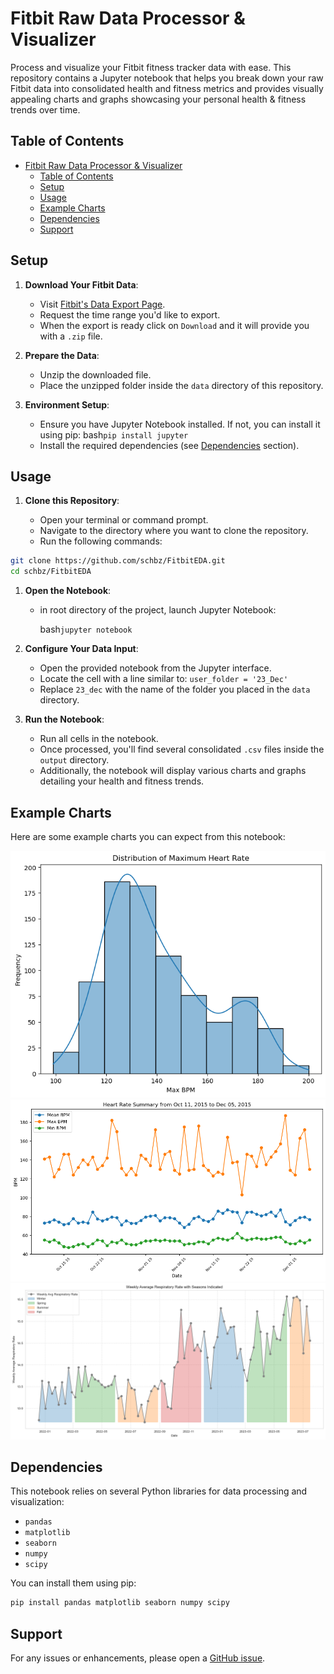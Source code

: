 # Fitbit Raw Data Processor & Visualizer

Process and visualize your Fitbit fitness tracker data with ease. This repository contains a Jupyter notebook that helps you break down your raw Fitbit data into consolidated health and fitness metrics and provides visually appealing charts and graphs showcasing your personal health & fitness trends over time.

## Table of Contents

- [Fitbit Raw Data Processor \& Visualizer](#fitbit-raw-data-processor--visualizer)
  - [Table of Contents](#table-of-contents)
  - [Setup](#setup)
  - [Usage](#usage)
  - [Example Charts](#example-charts)
  - [Dependencies](#dependencies)
  - [Support](#support)

## Setup

1. **Download Your Fitbit Data**:

   - Visit [Fitbit's Data Export Page](https://www.fitbit.com/settings/data/export).
   - Request the time range you'd like to export.
   - When the export is ready click on `Download` and it will provide you with a `.zip` file.

2. **Prepare the Data**:

   - Unzip the downloaded file.
   - Place the unzipped folder inside the `data` directory of this repository.

3. **Environment Setup**:
   - Ensure you have Jupyter Notebook installed. If not, you can install it using pip:
     bash`pip install jupyter`
   - Install the required dependencies (see [Dependencies](#dependencies) section).

## Usage

1. **Clone this Repository**:

   - Open your terminal or command prompt.
   - Navigate to the directory where you want to clone the repository.
   - Run the following commands:

```bash
git clone https://github.com/schbz/FitbitEDA.git
cd schbz/FitbitEDA
```

1. **Open the Notebook**:

   - in root directory of the project, launch Jupyter Notebook:

     bash`jupyter notebook`

2. **Configure Your Data Input**:

   - Open the provided notebook from the Jupyter interface.
   - Locate the cell with a line similar to: `user_folder = '23_Dec'`
   - Replace `23_dec` with the name of the folder you placed in the `data` directory.

3. **Run the Notebook**:
   - Run all cells in the notebook.
   - Once processed, you'll find several consolidated `.csv` files inside the `output` directory.
   - Additionally, the notebook will display various charts and graphs detailing your health and fitness trends.

## Example Charts

Here are some example charts you can expect from this notebook:

![Maximum HR distribution](examples/maxdistrib.png)
![Heart Rate Info Summary](examples/ratesummary.png)
![Weekly Respiratory Rates by Season](examples/weekresp.png)

## Dependencies

This notebook relies on several Python libraries for data processing and visualization:

- `pandas`
- `matplotlib`
- `seaborn`
- `numpy`
- `scipy`

You can install them using pip:

```bash
pip install pandas matplotlib seaborn numpy scipy
```

## Support

For any issues or enhancements, please open a [GitHub issue](https://github.com/YOUR_GITHUB_USERNAME/REPO_NAME/issues).
